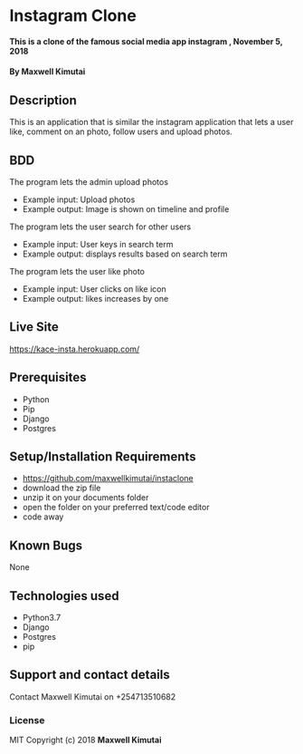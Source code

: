 # Instagram Clone
#### This is a clone of the famous social media app instagram , November 5, 2018
#### By **Maxwell Kimutai**
## Description
This is an application that is similar the instagram application that lets a user like, comment on an photo, follow users and upload photos.
## BDD
The program lets the admin upload photos
* Example input: Upload photos
* Example output: Image is shown on timeline and profile

The program lets the user search for other users
* Example input: User keys in search term
* Example output: displays results based on search term

The program lets the user like photo
* Example input: User clicks on like icon
* Example output: likes increases by one

## Live Site
https://kace-insta.herokuapp.com/

## Prerequisites
* Python
* Pip
* Django
* Postgres

## Setup/Installation Requirements
* https://github.com/maxwellkimutai/instaclone
* download the zip file
* unzip it on your documents folder
* open the folder on your preferred text/code editor
* code away
## Known Bugs
None
## Technologies used
* Python3.7
* Django
* Postgres
* pip
## Support and contact details
Contact Maxwell Kimutai on +254713510682
### License
MIT
Copyright (c) 2018 **Maxwell Kimutai**
